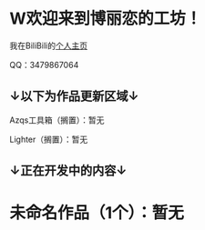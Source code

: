 # W欢迎来到博丽恋的工坊！
我在BiliBili的[个人主页](https://space.bilibili.com/106596319)

QQ：3479867064

## ↓以下为作品更新区域↓

Azqs工具箱（搁置）：暂无

Lighter（搁置）：暂无

## ↓正在开发中的内容↓

# 未命名作品（1个）：暂无
